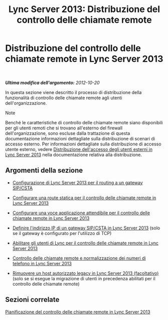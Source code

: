 ﻿---
title: 'Lync Server 2013: Distribuzione del controllo delle chiamate remote'
TOCTitle: Distribuzione del controllo delle chiamate remote
ms:assetid: 763037f7-7a2a-49ae-acc3-9781b0bff7e0
ms:mtpsurl: https://technet.microsoft.com/it-it/library/Gg558664(v=OCS.15)
ms:contentKeyID: 49301015
ms.date: 08/24/2015
mtps_version: v=OCS.15
ms.translationtype: HT
---

# Distribuzione del controllo delle chiamate remote in Lync Server 2013

 

_**Ultima modifica dell'argomento:** 2012-10-20_

In questa sezione viene descritto il processo di distribuzione della funzionalità di controllo delle chiamate remote agli utenti dell'organizzazione.


> [!NOTE]
> Benché le caratteristiche di controllo delle chiamate remote siano disponibili per gli utenti remoti che si trovano all'esterno del firewall dell'organizzazione, sono escluse dalla trattazione di questa documentazione informazioni dettagliate sulla distribuzione di scenari di accesso esterno. Per informazioni dettagliate sulla distribuzione di accesso utente esterno, vedere <A href="lync-server-2013-deploying-external-user-access.md">Distribuzione dell'accesso degli utenti esterni in Lync Server 2013</A> nella documentazione relativa alla distribuzione.



## Argomenti della sezione

  - [Configurazione di Lync Server 2013 per il routing a un gateway SIP/CSTA](lync-server-2013-configuring-lync-server-to-route-to-a-sip-csta-gateway.md)

  - [Configurare una route statica per il controllo delle chiamate remote in Lync Server 2013](lync-server-2013-configure-a-static-route-for-remote-call-control.md)

  - [Configurare una voce applicazione attendibile per il controllo delle chiamate remote in Lync Server 2013](lync-server-2013-configure-a-trusted-application-entry-for-remote-call-control.md)

  - [Definire l'indirizzo IP di un gateway SIP/CSTA in Lync Server 2013](lync-server-2013-define-a-sip-csta-gateway-ip-address.md) (solo se il gateway è configurato per l'utilizzo di TCP)

  - [Abilitare gli utenti di Lync per il controllo delle chiamate remote in Lync Server 2013](lync-server-2013-enable-lync-users-for-remote-call-control.md)

  - [Controllo delle chiamate remote e normalizzazione dei numeri di telefono in Lync Server 2013](lync-server-2013-remote-call-control-and-phone-number-normalization.md)

  - [Rimuovere un host autorizzato legacy in Lync Server 2013 (facoltativo)](lync-server-2013-remove-a-legacy-authorized-host-optional.md) (solo se si esegue la migrazione di utenti in precedenza abilitati per il controllo delle chiamate remote)

## Sezioni correlate

[Pianificazione del controllo delle chiamate remote in Lync Server 2013](lync-server-2013-planning-for-remote-call-control.md)

